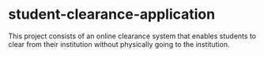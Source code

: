 # student-clearance-application
This project consists of an online clearance system that enables students to clear from their institution without physically going to the institution.
